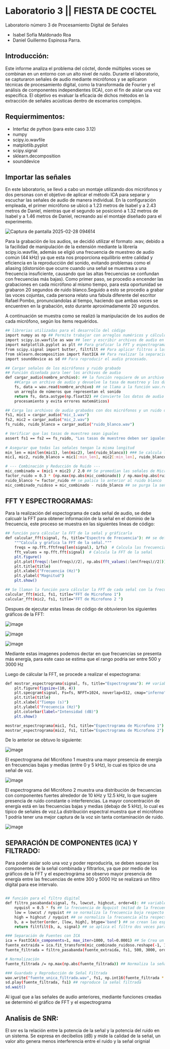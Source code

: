 # Laboratorio 3 || FIESTA DE COCTEL

Laboratorio número 3 de Procesamiento Digital de Señales 
- Isabel Sofía Maldonado Roa
- Daniel Guillermo Espinosa Parra.

## Introducción:

Este informe analiza el problema del cóctel, donde múltiples voces se combinan en un entorno con un alto nivel de ruido. Durante el laboratorio, se capturaron señales de audio mediante micrófonos y se aplicaron técnicas de procesamiento digital, como la transformada de Fourier y el análisis de componentes independientes (ICA), con el fin de aislar una voz específica. El objetivo es evaluar la eficacia de dichos métodos en la extracción de señales acústicas dentro de escenarios complejos.


## Requiermimentos: 

-  Interfaz de python (para este caso 3.12)
- numpy 
- scipy.io.wavfile 
- matplotlib.pyplot 
- scipy.signal 
- sklearn.decomposition 
- sounddevice

## Importar las señales 

En este laboratorio, se llevó a cabo un montaje utilizando dos micrófonos y dos personas con el objetivo de aplicar el método ICA para separar y escuchar las señales de audio de manera individual. En la configuración empleada, el primer micrófono se ubicó a 1.23 metros de Isabel y a 2.43 metros de Daniel, mientras que el segundo se posicionó a 1.32 metros de Isabel y a 1.46 metros de Daniel, recreando así el montaje diseñado para el experimento.

![Captura de pantalla 2025-02-28 094614](https://github.com/user-attachments/assets/36406f97-a59a-46fb-882b-feaf321db9c6)

Para la grabación de los audios, se decidió utilizar el formato .wav, debido a la facilidad de manipulación de la extensión mediante la librería  scipy.io.wavfile, además se eligió una frecuencia de muestreo de audio común (44 kHz) ya que esta nos proporciona equilibrio entre calidad y eficiencia en la reproducción del sonido, evitando problemas como el aliasing (distorsión que ocurre cuando una señal se muestrea a una frecuencia insuficiente, causando que las altas frecuencias se confundan con frecuencias más bajas). Como primer paso, se procedio a encender las grabaciones en cada micrófono al mismo tiempo, para esta oportunidad se grabaron 20 segundos de ruido blanco.Seguido a esto se procedio a grabar las voces cojuntas, cada persona relato una fabula diferente del escritor Rafael Pombo, pronunciandolas al tiempo, haciendo que ambas voces se encuentren en la grabación, esto durante aproximadamente 20 segundos.

A continuación se muestra como se realizó la manipulación de los audios de cada micrófono, según los items requéridos.


```bash
## librerias utilizadas para el desarrollo del código 
import numpy as np ## Permite trabajar con arreglos numéricos y cálculos matemáticos.
import scipy.io.wavfile as wav ## leer y escribir archivos de audio en formato .wav
import matplotlib.pyplot as plt ## Para graficar la FFT y espectrogramas.
from scipy.signal import butter, filtfilt ## Para aplicar filtros a las señales de audio.
from sklearn.decomposition import FastICA ## Para realizar la separación de fuentes con Análisis de Componentes Independientes (ICA).
import sounddevice as sd ## Para reproducir el audio procesado.

## Cargar señales de los micrófonos y ruido grabado
## Función diseñada para leer los archivos de audio
def cargar_audio(nombre_archivo): ## la función requiere de un archivo .wav
    ##Carga un archivo de audio y devuelve la tasa de muestreo y los datos.
    fs, data = wav.read(nombre_archivo) ## se llama a la función wav.read de la libreria scipy.io.wavfile para leer el audio, la cual devolvera la frecuencia de muestreo y 
    un arreglo de números que representan el sonido
    return fs, data.astype(np.float32) ## Convierte los datos de audio a float32 (números decimales de precisión simple -> valores entre -1 y 1  que facilitan el 
    procesamiento y evita errores matemáticos)

## Carga los archivos de audio grabados con dos micrófonos y un ruido de fondo a la función cargar_audio.
fs1, mic1 = cargar_audio("mic_1.wav")
fs2, mic2 = cargar_audio("mic_2.wav")
fs_ruido, ruido_blanco = cargar_audio("ruido_blanco.wav")

# Verificar que las tasas de muestreo sean iguales
assert fs1 == fs2 == fs_ruido, "Las tasas de muestreo deben ser iguales" ## mediante assert se valida que las frecuencias de cada audio sean iguales, si no genera un error
 
# Asegurar que todas las señales tengan la misma longitud
min_len = min(len(mic1), len(mic2), len(ruido_blanco)) ### Se calcula la longitud mínima entre las tres señales, len() devuelven el número de muestras de cada señal de audio, min() toma el valor más pequeño de esas tres longitudes y lo almacena en min_len.
mic1, mic2, ruido_blanco = mic1[:min_len], mic2[:min_len], ruido_blanco[:min_len] ## recorta todas las señales de audio a la misma longitud mínima para que tengan la misma cantidad de muestras.

# --- Combinación y Reducción de Ruido ---
mic_combinado = (mic1 + mic2) / 2.0 ## Se promedian las señales de Micrófono 1 y Micrófono 2, combinando ambas en una sola, evitando diferencias individuales
factor_ruido = 0.3 * (np.max(np.abs(mic_combinado)) / np.max(np.abs(ruido_blanco))) ## se reduce la amplitud del ruido un 30%
ruido_blanco *= factor_ruido ## se palica lo anterior al ruido blanco
mic_combinado_ruidoso = mic_combinado - ruido_blanco ## se purga la señal combinada del ruido blanco

```
## FFT Y ESPECTROGRAMAS:

Para la realización del espectograma de cada señal de audio, se debe calcualr la FFT para obtener información de la señal en el dominio de la frecuencia, este proceso se muestra en las siguientes lineas de código: 

```bash
## función para cálcular la FFT de la señal y gráficarla
def calcular_fft(signal, fs, title="Espectro de Frecuencia"): ## se definen los datos que necesita la función  (señal de audio, frecuencia de muestreo)
    """Calcula y grafica la FFT de la señal."""
    freqs = np.fft.fftfreq(len(signal), 1/fs)  # Calcula las frecuencias mediante una función de numpy
    fft_values = np.fft.fft(signal)  # Calcula la FFT de la señal
    plt.figure()
    plt.plot(freqs[:len(freqs)//2], np.abs(fft_values[:len(freqs)//2]))  # Grafica la magnitud usando solo la mitad de las frecuencias (parte positiva)
    plt.title(title)
    plt.xlabel("Frecuencia (Hz)")
    plt.ylabel("Magnitud")
    plt.show()

## Se llaman la función para cálcular la FFT de cada señal con la frecuencia de muestreo de 44 kHz
calcular_fft(mic1, fs1, title="FFT de Microfono 1")
calcular_fft(mic2, fs1, title="FFT de Microfono 2 ")
```
Despues de ejecutar estas lineas de código de obtuvieron los siguientes gráficos de la FFT:


![image](https://github.com/user-attachments/assets/23e8d217-155b-47dc-a650-34ad3069c257)


![image](https://github.com/user-attachments/assets/febdeae6-25e9-4947-a115-5d15a33f8741)


![image](https://github.com/user-attachments/assets/2de7af55-a3c3-4e5b-8959-bf4cefa60be3)


Mediante estas imagenes podemos dectar en que frecuencias se presenta más energía, para este caso se estima que el rango podria ser entre 500 y 3000 Hz

Luego de cálcular la FFT, se procede a realizar el espectograma:

```bash
def mostrar_espectrograma(signal, fs, title="Espectrograma"): ## variables necesarias para el proceso
    plt.figure(figsize=(10, 4))
    plt.specgram(signal, Fs=fs, NFFT=1024, noverlap=512, cmap="inferno")  # Genera el espectrograma (transforma la señal de audio en una representación tiempo-frecuencia) dividiendo la señal en ventanas ( con 1024 muestras cada una) y solapandola para evitar cortes abruptos
    plt.title(title)
    plt.xlabel("Tiempo (s)")
    plt.ylabel("Frecuencia (Hz)")
    plt.colorbar(label="Intensidad (dB)")
    plt.show()

mostrar_espectrograma(mic1, fs1, title="Espectrograma de Microfono 1")
mostrar_espectrograma(mic2, fs1, title="Espectrograma de Microfono 2")

```
De lo anterior se obtuvo lo siguiente:


![image](https://github.com/user-attachments/assets/73ced020-32f4-41b6-904d-8a82fa2a3040)

El espectrograma del Micrófono 1 muestra una mayor presencia de energía en frecuencias bajas y medias (entre 0 y 5 kHz), lo cual es típico de una señal de voz.


![image](https://github.com/user-attachments/assets/cffb56aa-c0c1-4bcf-af56-97873b430aa3)

El espectrograma del Micrófono 2 muestra una distribución de frecuencias con componentes fuertes alrededor de 10 kHz y 12.5 kHz, lo que sugiere presencia de ruido constante o interferencias. La mayor concentración de energía está en las frecuencias bajas y medias (debajo de 5 kHz), lo cual es típico de señales de voz.La distribución espectral muestra que el micrófono 1 podría tener una mejor captura de la voz sin tanta contaminación de ruido.


![image](https://github.com/user-attachments/assets/aa86d648-263c-4496-842d-743ab0041d2c)


## SEPARACIÓN DE COMPONENTES (ICA) Y FILTRADO:

Para poder aislar solo una voz y poder reproducirla, se deben separar los componentes de la señal combinada y filtrarlos, ya que por medio de los gráficos de la FFT y el espectrográma se observo mayor presencia de energía entre las frecuencias de entre 300 y 5000 Hz se realizará un filtro digital para ese intervalo.

```bash

## función para el filtro digital
def filtro_pasabanda(signal, fs, lowcut, highcut, order=6): ## variables y parametros  para la función
    nyquist = 0.5 * fs ## la frecuencia de Nyquist (mitad de la frecuencia de muestreo)es el límite superior para representar señales sin aliasing.
    low = lowcut / nyquist ## se normaliza la frecuencia baja respecto a la frecuencia de Nyquist
    high = highcut / nyquist ## se normaliza la frecuencia alta respecto a la frecuencia de Nyquist
    b, a = butter(order, [low, high], btype='band') ## se crean las especificaciones del filtro
    return filtfilt(b, a, signal) ## se aplica el filtro dos veces para que no haya desface

### Separación de Fuentes con ICA
ica = FastICA(n_components=1, max_iter=1000, tol=0.0001) ## Se Crea un objeto FastICA para realizar la separación de fuentes
fuente_extraida = ica.fit_transform(mic_combinado_ruidoso.reshape(-1, 1)).flatten() ## Aplica el algoritmo ICA para extraer la fuente independiente más significativa.
fuente_filtrada = filtro_pasabanda(fuente_extraida, fs1, 500, 3000, order=8) ## Aplica un filtro pasa banda para dejar solo las frecuencias con más energía (voz)(500-3000 Hz) y eliminar ruidos 

# Normalización
fuente_filtrada /= np.max(np.abs(fuente_filtrada)) ## Normaliza la señal para que su valor máximo sea 1 o -1, evitando saturación

### Guardado y Reproducción de Señal Filtrada
wav.write("fuente_unica_filtrada.wav", fs1, np.int16(fuente_filtrada * 32767)) ## Guarda la señal filtrada como un archivo de audio WAV.   convirtiendola de float32 a int16
sd.play(fuente_filtrada, fs1) ## reproduce la señal filtrada
sd.wait()

```
Al igual que a las señales de audio anteriores, mediante funciones creadas se determinó el gráfico de FFT y el espectrograma




## Analísis de SNR: 

El snr es la relación entre la potencia de la señal y la potencia del ruido en un sistema. Se expresa en decibelios (dB) y mide la calidad de la señal, un valor alto genera menos interferencia entre el ruido y la señal orignial 








